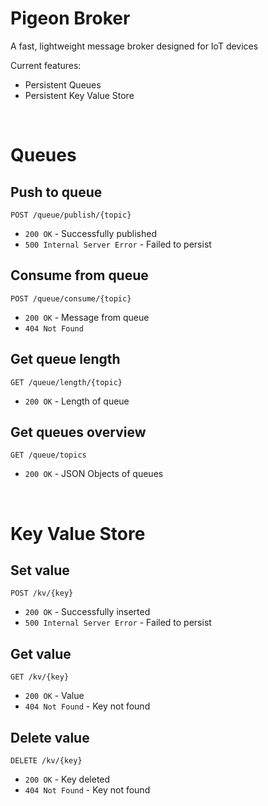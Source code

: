 # Pigeon Broker

A fast, lightweight message broker designed for IoT devices

Current features:

*   Persistent Queues
*   Persistent Key Value Store

<br>

# Queues

## Push to queue

    POST /queue/publish/{topic}

- `200 OK` - Successfully published
- `500 Internal Server Error` - Failed to persist

## Consume from queue

    POST /queue/consume/{topic}

- `200 OK` - Message from queue
- `404 Not Found`

## Get queue length

    GET /queue/length/{topic}

- `200 OK` - Length of queue

## Get queues overview

    GET /queue/topics

- `200 OK` - JSON Objects of queues

<br>

# Key Value Store

## Set value

    POST /kv/{key}

- `200 OK` - Successfully inserted
- `500 Internal Server Error` - Failed to persist

## Get value

    GET /kv/{key}

- `200 OK` - Value
- `404 Not Found` - Key not found

## Delete value

    DELETE /kv/{key}

- `200 OK` - Key deleted
- `404 Not Found` - Key not found